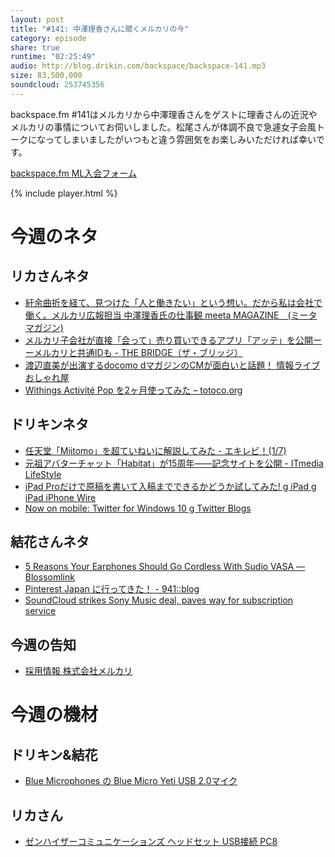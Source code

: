 ```yaml
---
layout: post
title: "#141: 中澤理香さんに聞くメルカリの今"
category: episode
share: true
runtime: "02:25:49"
audio: http://blog.drikin.com/backspace/backspace-141.mp3
size: 83,500,000
soundcloud: 253745356
---
```

backspace.fm #141はメルカリから中澤理香さんをゲストに理香さんの近況やメルカリの事情についてお伺いしました。松尾さんが体調不良で急遽女子会風トークになってしまいましたがいつもと違う雰囲気をお楽しみいただければ幸いです。

[backspace.fm ML入会フォーム](http://backspace.us11.list-manage.com/subscribe?u=09c933bd3997c1d16dbed156a&id=84b6529b91)

{% include player.html %}

# 今週のネタ

## リカさんネタ

* [紆余曲折を経て、見つけた「人と働きたい」という想い。だから私は会社で働く。メルカリ広報担当 中澤理香氏の仕事観  meeta MAGAZINE　(ミータマガジン)](http://meeta.weban.jp/contents/magazine/20160302.html)
* [メルカリ子会社が直接「会って」売り買いできるアプリ「アッテ」を公開ーーメルカリと共通IDも - THE BRIDGE（ザ・ブリッジ）](http://thebridge.jp/2016/03/mercari-atte)
* [渡辺直美が出演するdocomo dマガジンのCMが面白いと話題！  情報ライブおしゃれ屋](http://osharematome.com/music/dmagazinenaomi/)
* [Withings Activité Pop を2ヶ月使ってみた – totoco.org](http://totoco.org/blog/2015/1017-1433.php)

## ドリキンネタ

* [任天堂「Miitomo」を超ていねいに解説してみた - エキレビ！(1/7)](http://www.excite.co.jp/News/reviewapp/20160319/E1458319193348.html)
* [元祖アバターチャット「Habitat」が15周年――記念サイトを公開 - ITmedia LifeStyle](http://www.itmedia.co.jp/lifestyle/articles/0410/07/news096.html)
* [iPad Proだけで原稿を書いて入稿までできるかどうか試してみた! g iPad g iPad iPhone Wire](http://iwire.jp/news/2016/03/16/004/index.html)
* [Now on mobile: Twitter for Windows 10 g Twitter Blogs](https://blog.twitter.com/2016/now-on-mobile-twitter-for-windows-10)

## 結花さんネタ

* [5 Reasons Your Earphones Should Go Cordless With Sudio VASA — Blossomlink](http://blossomlink.me/blog/201636/5-reasons-your-earphones-should-go-cordless-with-sudio-vasa)
* [Pinterest Japan に行ってきた！ - 941::blog](http://blog.kushii.net/archives/2009393.html)
* [SoundCloud strikes Sony Music deal, paves way for subscription service](http://mashable.com/2016/03/18/sony-music-soundcloud-subscription-service/#CkH9rmmwuaqW)

## 今週の告知

* [採用情報  株式会社メルカリ](https://www.mercari.com/jp/jobs/#joblist)


# 今週の機材

## ドリキン&結花

* [Blue Microphones の Blue Micro Yeti USB 2.0マイク](http://amzn.to/1QWLhTS)

## リカさん

* [ゼンハイザーコミュニケーションズ ヘッドセット USB接続 PC8](http://amzn.to/1UAvU3O)

